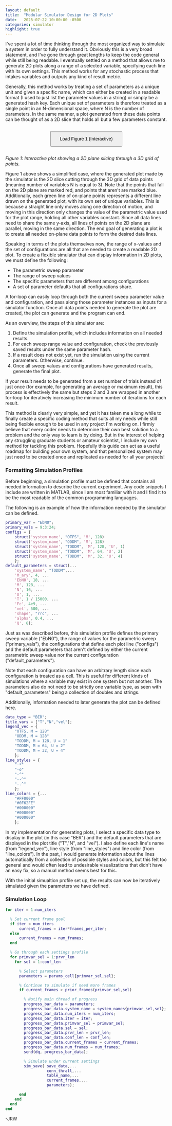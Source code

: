 ```yaml
---
layout: default
title:  "Modular Simulator Design for 2D Plots"
date:   2025-07-22 10:00:00 -0500
categories: simulator
highlight: true
---
```


I've spent a lot of time thinking through the most organized way to simulate a system in order to fully understand it. Obviously this is a very broad statement, and I've gone through great lengths to keep the code general while still being readable. I eventually settled on a method that allows me to generate 2D plots along a range of a selected variable, specifying each line with its own settings. This method works for any stochastic process that intakes variables and outputs any kind of result metric.

Generally, this method works by treating a set of parameters as a unique unit and given a specific name, which can either be created in a readable format (I used to just list the parameter values in a string) or simply be a generated hash key. Each unique set of parameters is therefore treated as a single point in an N-dimensional space, where N is the number of parameters. In the same manner, a plot generated from these data points can be thought of as a 2D slice that holds all but a few parameters constant.

<div id="plot-container" style="position: relative; width: 100%; margin: 2em 0; text-align: center;">
  <button onclick="load3DPlot(this)" style="padding: 1em 2em; font-size: 1em;">Load Figure 1 (Interactive)</button>
</div>

<script>
  function load3DPlot(button) {
    const container = button.parentElement;

    container.innerHTML = `
      <div style="position: relative; width: 100%;">
        <iframe 
          src="/assets/3d_plane_plot.html" 
          style="
            width: 100%;
            height: auto;
            aspect-ratio: 4 / 3;
            border: none;
            display: block;
          "
          loading="lazy"
        ></iframe>

        <button onclick="unload3DPlot()" 
                style="
                  position: absolute;
                  bottom: 10px;
                  right: 10px;
                  padding: 0.5em 1.5em;
                  font-size: 0.9em;
                  background-color: #f0f0f0;
                  border: 1px solid #ccc;
                  border-radius: 4px;
                  cursor: pointer;
                ">
          Unload Plot
        </button>
      </div>
    `;
  }

  function unload3DPlot() {
    const container = document.getElementById("plot-container");
    container.innerHTML = `
      <button onclick="load3DPlot(this)" style="padding: 1em 2em; font-size: 1em;">Load Interactive Plot</button>
    `;
  }
</script>

<p style="font-style: italic; margin-top: 0.5em;">
  Figure 1: Interactive plot showing a 2D plane slicing through a 3D grid of points.
</p>

Figure 1 above shows a simplified case, where the generated plot made by the simulator is the 2D slice cutting through the 3D grid of data points (meaning number of variables N is equal to 3). Note that the points that fall on the 2D plane are marked red, and points that aren't are marked blue. Additionally, each green line of on-plane points represents a different line drawn on the generated plot, with its own set of unique variables. This is because a straight line only moves along one direction of motion, and moving in this direction only changes the value of the parametric value used for the plot range, holding all other variables constant. Since all data lines need to share the same y-axis, all lines of points on the 2D plane are parallel, moving in the same direction. The end goal of generating a plot is to create all needed on-plane data points to form the desired data lines. 

Speaking in terms of the plots themselves now, the range of x-values and the set of configurations are all that are needed to create a readable 2D plot. To create a flexible simulator that can display information in 2D plots, we must define the following:

- The parametric sweep parameter
- The range of sweep values
- The specific parameters that are different among configurations
- A set of parameter defaults that all configurations share.

A for-loop can easily loop through both the current sweep parameter value and configuration, and pass along those parameter instances as inputs for a simulator function. Once all data points needed to generate the plot are created, the plot can generate and the program can end.

As an overview, the steps of this simulator are:
1. Define the simulation profile, which includes information on all needed results.
2. For each sweep range value and configuration, check the previously saved results under the same parameter hash.
3. If a result does not exist yet, run the simulation using the current parameters. Otherwise, continue.
4. Once all sweep values and configurations have generated results, generate the final plot.

If your result needs to be generated from a set number of trials instead of just once (for example, for generating an average or maximum result), this process is effectively the same but steps 2 and 3 are wrapped in another for-loop for iteratively increasing the minimum number of iterations for each result.

This method is clearly very simple, and yet it has taken me a long while to finally create a specific coding method that suits all my needs while still being flexible enough to be used in any project I'm working on. I firmly believe that every coder needs to determine their own best solution to a problem and the only way to learn is by doing. But in the interest of helping any struggling graduate students or amateur scientist, I include my own method for tackling this problem. Hopefully this guide can act as a useful roadmap for building your own system, and that personalized system may just need to be created once and replicated as needed for all your projects!

### Formatting Simulation Profiles

Before beginning, a simulation profile must be defined that contains all needed information to describe the current experiment. Any code snippets I include are written in MATLAB, since I am most familiar with it and I find it to be the most readable of the common programming languages.

The following is an example of how the information needed by the simulator can be defined.

```matlab
primary_var = "EbN0";
primary_vals = 9:3:24;
configs = {
    struct('system_name', "OTFS", 'M', 128)
    struct('system_name', "ODDM", 'M', 128)
    struct('system_name', "TODDM", 'M', 128, 'U', 1)
    struct('system_name', "TODDM", 'M', 64, 'U', 2)
    struct('system_name', "TODDM", 'M', 32, 'U', 4)
    };
default_parameters = struct(...
    'system_name', "TODDM",...
    'M_ary', 4, ...
    'EbN0', 18, ...
    'M', 128, ...
    'N', 16, ...
    'U', 1, ...
    'T', 1 / 15000, ...
    'Fc', 4e9, ...
    'vel', 500, ...
    'shape', "rrc", ...
    'alpha', 0.4, ...
    'Q', 8);
```

Just as was described before, this simulation profile defines the primary sweep variable ("EbN0"), the range of values for the parametric sweep ("primary_vals"), the configurations that define each plot line ("configs") and the default parameters that aren't defined by either the current parametric sweep value nor the current configuration ("default_parameters").

Note that each configuration can have an arbitrary length since each configuration is treated as a cell. This is useful for different kinds of simulations where a variable may exist in one system but not another. The parameters also do not need to be strictly one variable type, as seen with "default_parameters" being a collection of doubles and strings. 

Additionally, information needed to later generate the plot can be defined here.

```matlab
data_type = "BER";
title_vars = ["T","N","vel"];
legend_vec = {
    "OTFS, M = 128"
    "ODDM, M = 128"
    "TODDM, M = 128, U = 1"
    "TODDM, M = 64, U = 2"
    "TODDM, M = 32, U = 4"
    };
line_styles = {
    "-*"
    "-o"
    "-^"
    "--^"
    "-.^"
    };
line_colors = {...
    "#FF0000"
    "#0F62FE"
    "#000000"
    "#000000"
    "#000000"
    };
```

In my implementation for generating plots, I select a specific data type to display in the plot (in this case "BER") and the default parameters that are displayed in the plot title ("T","N", and "vel"). I also define each line's name (from "legend_vec"), line style (from "line_styles") and line color (from "line_colors"). In the past, I would generate information about the lines automatically from a collection of possible styles and colors, but this felt too general and would often lead to undesirable visualizations that didn't have an easy fix, so a manual method seems best for this.

With the initial simualtion profile set up, the results can now be iteratively simulated given the parameters we have defined.

### Simulation Loop

```matlab
for iter = 1:num_iters

  % Set current frame goal
  if iter < num_iters
      current_frames = iter*frames_per_iter;
  else
      current_frames = num_frames;
  end

  % Go through each settings profile
  for primvar_sel = 1:prvr_len
    for sel = 1:conf_len

      % Select parameters
      parameters = params_cell{primvar_sel,sel};

      % Continue to simulate if need more frames
      if current_frames > prior_frames(primvar_sel,sel)

        % Notify main thread of progress
        progress_bar_data = parameters;
        progress_bar_data.system_name = system_names{primvar_sel,sel};
        progress_bar_data.num_iters = num_iters;
        progress_bar_data.iter = iter;
        progress_bar_data.primvar_sel = primvar_sel;
        progress_bar_data.sel = sel;
        progress_bar_data.prvr_len = prvr_len;
        progress_bar_data.conf_len = conf_len;
        progress_bar_data.current_frames = current_frames;
        progress_bar_data.num_frames = num_frames;
        send(dq, progress_bar_data);

        % Simulate under current settings
        sim_save( save_data,...
                  conn_thrall,...
                  table_name,...
                  current_frames,...
                  parameters);

      end
    end
  end
end
```

-JRW
